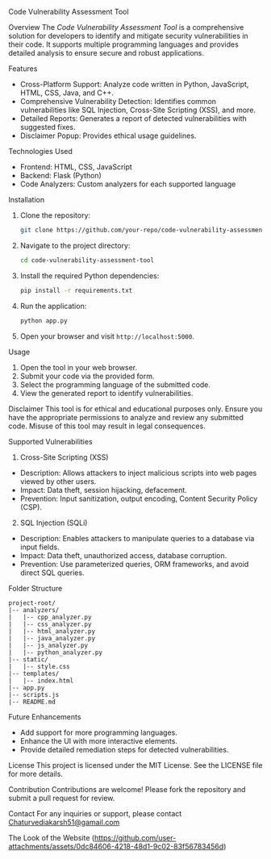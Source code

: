  Code Vulnerability Assessment Tool

Overview
The *Code Vulnerability Assessment Tool* is a comprehensive solution for developers to identify and mitigate security vulnerabilities in their code. It supports multiple programming languages and provides detailed analysis to ensure secure and robust applications.

 Features
- Cross-Platform Support: Analyze code written in Python, JavaScript, HTML, CSS, Java, and C++.
- Comprehensive Vulnerability Detection: Identifies common vulnerabilities like SQL Injection, Cross-Site Scripting (XSS), and more.
- Detailed Reports: Generates a report of detected vulnerabilities with suggested fixes.
- Disclaimer Popup: Provides ethical usage guidelines.

Technologies Used
- Frontend: HTML, CSS, JavaScript
- Backend: Flask (Python)
- Code Analyzers: Custom analyzers for each supported language

 Installation
1. Clone the repository:
   ```bash
   git clone https://github.com/your-repo/code-vulnerability-assessment-tool.git
   ```
2. Navigate to the project directory:
   ```bash
   cd code-vulnerability-assessment-tool
   ```
3. Install the required Python dependencies:
   ```bash
   pip install -r requirements.txt
   ```
4. Run the application:
   ```bash
   python app.py
   ```
5. Open your browser and visit `http://localhost:5000`.

 Usage
1. Open the tool in your web browser.
2. Submit your code via the provided form.
3. Select the programming language of the submitted code.
4. View the generated report to identify vulnerabilities.

 Disclaimer
This tool is for ethical and educational purposes only. Ensure you have the appropriate permissions to analyze and review any submitted code. Misuse of this tool may result in legal consequences.

 Supported Vulnerabilities
 1. Cross-Site Scripting (XSS)
- Description: Allows attackers to inject malicious scripts into web pages viewed by other users.
- Impact: Data theft, session hijacking, defacement.
- Prevention: Input sanitization, output encoding, Content Security Policy (CSP).

2. SQL Injection (SQLi)
- Description: Enables attackers to manipulate queries to a database via input fields.
- Impact: Data theft, unauthorized access, database corruption.
- Prevention: Use parameterized queries, ORM frameworks, and avoid direct SQL queries.

Folder Structure
```
project-root/
|-- analyzers/
|   |-- cpp_analyzer.py
|   |-- css_analyzer.py
|   |-- html_analyzer.py
|   |-- java_analyzer.py
|   |-- js_analyzer.py
|   |-- python_analyzer.py
|-- static/
|   |-- style.css
|-- templates/
|   |-- index.html
|-- app.py
|-- scripts.js
|-- README.md
```

Future Enhancements
- Add support for more programming languages.
- Enhance the UI with more interactive elements.
- Provide detailed remediation steps for detected vulnerabilities.

License
This project is licensed under the MIT License. See the LICENSE file for more details.

Contribution
Contributions are welcome! Please fork the repository and submit a pull request for review.

Contact
For any inquiries or support, please contact Chaturvediakarsh51@gamail.com

The Look of the Website (https://github.com/user-attachments/assets/0dc84606-4218-48d1-9c02-83f56783456d)
